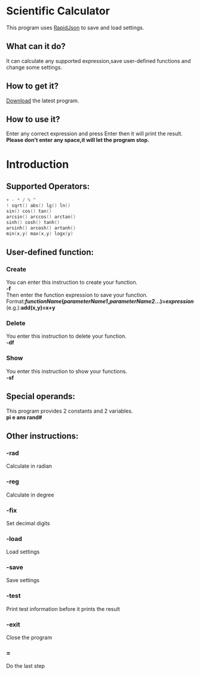 # Scientific Calculator
This program uses [RapidJson](https://github.com/Tencent/rapidjson/) to save and load settings.
## What can it do?
It can calculate any supported expression,save user-defined functions and change some settings.
## How to get it?
[Download](https://github.com/LuKaderZ/ll-calculator/releases) the latest program.
## How to use it?
Enter any correct expression and press Enter then it will print the result.<br/>
**Please don't enter any space,it will let the program stop.**
# Introduction
## Supported Operators:
```cpp
+ - * / % ^
! sqrt() abs() lg() ln()
sin() cos() tan()
arcsin() arccos() arctan()
sinh() cosh() tanh()
arsinh() arcosh() artanh()
min(x,y) max(x,y) logx(y)
```
## User-defined function:
### Create
You can enter this instruction to create your function.<br/>
**-f**<br/>
Then enter the function expression to save your function.<br/>
Format:***functionName*(*parameterName1*,*parameterName2*...)=*expression***<br/>
(e.g.):**add(x,y)=x+y**
### Delete
You enter this instruction to delete your function.<br/>
**-df**
### Show
You enter this instruction to show your functions.<br/>
**-sf**
## Special operands:
This program provides 2 constants and 2 variables.<br/>
**pi e ans rand#**
## Other instructions:
### -rad
Calculate in radian
### -reg
Calculate in degree
### -fix
Set decimal digits
### -load
Load settings
### -save
Save settings
### -test
Print test information before it prints the result
### -exit
Close the program
### =
Do the last step
